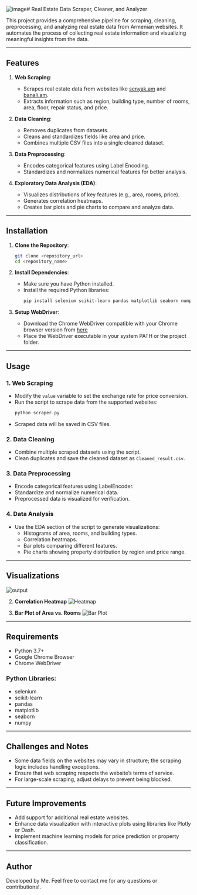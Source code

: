 ![image](https://github.com/user-attachments/assets/39efed47-08e0-4c82-a28f-918efb3d3fe2)# Real Estate Data Scraper, Cleaner, and Analyzer

This project provides a comprehensive pipeline for scraping, cleaning, preprocessing, and analyzing real estate data from Armenian websites. It automates the process of collecting real estate information and visualizing meaningful insights from the data.

---

## Features

1. **Web Scraping**:
   - Scrapes real estate data from websites like [senyak.am](https://www.senyak.am/) and [banali.am](https://banali.am/).
   - Extracts information such as region, building type, number of rooms, area, floor, repair status, and price.

2. **Data Cleaning**:
   - Removes duplicates from datasets.
   - Cleans and standardizes fields like area and price.
   - Combines multiple CSV files into a single cleaned dataset.

3. **Data Preprocessing**:
   - Encodes categorical features using Label Encoding.
   - Standardizes and normalizes numerical features for better analysis.

4. **Exploratory Data Analysis (EDA)**:
   - Visualizes distributions of key features (e.g., area, rooms, price).
   - Generates correlation heatmaps.
   - Creates bar plots and pie charts to compare and analyze data.

---

## Installation

1. **Clone the Repository**:
   ```bash
   git clone <repository_url>
   cd <repository_name>
   ```

2. **Install Dependencies**:
   - Make sure you have Python installed.
   - Install the required Python libraries:
     ```bash
     pip install selenium scikit-learn pandas matplotlib seaborn numpy
     ```

3. **Setup WebDriver**:
   - Download the Chrome WebDriver compatible with your Chrome browser version from [here](https://googlechromelabs.github.io/chrome-for-testing/)
   - Place the WebDriver executable in your system PATH or the project folder.

---

## Usage

### 1. Web Scraping
- Modify the `value` variable to set the exchange rate for price conversion.
- Run the script to scrape data from the supported websites:
  ```bash
  python scraper.py
  ```
- Scraped data will be saved in CSV files.

### 2. Data Cleaning
- Combine multiple scraped datasets using the script.
- Clean duplicates and save the cleaned dataset as `Cleaned_result.csv`.

### 3. Data Preprocessing
- Encode categorical features using LabelEncoder.
- Standardize and normalize numerical data.
- Preprocessed data is visualized for verification.

### 4. Data Analysis
- Use the EDA section of the script to generate visualizations:
  - Histograms of area, rooms, and building types.
  - Correlation heatmaps.
  - Bar plots comparing different features.
  - Pie charts showing property distribution by region and price range.

---

## Visualizations
![output](https://github.com/user-attachments/assets/741dc8ae-44e4-498c-937c-077c216bb746)


2. **Correlation Heatmap**
   ![Heatmap](example_heatmap.png)

3. **Bar Plot of Area vs. Rooms**
   ![Bar Plot](example_bar_plot.png)

---

## Requirements

- Python 3.7+
- Google Chrome Browser
- Chrome WebDriver

### Python Libraries:
- selenium
- scikit-learn
- pandas
- matplotlib
- seaborn
- numpy

---

## Challenges and Notes

- Some data fields on the websites may vary in structure; the scraping logic includes handling exceptions.
- Ensure that web scraping respects the website’s terms of service.
- For large-scale scraping, adjust delays to prevent being blocked.

---

## Future Improvements

- Add support for additional real estate websites.
- Enhance data visualization with interactive plots using libraries like Plotly or Dash.
- Implement machine learning models for price prediction or property classification.

---

## Author

Developed by Me. Feel free to contact me for any questions or contributions!.

